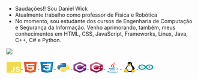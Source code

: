 - Saudações!! Sou Daniel Wick
- Atualmente trabalho como professor de Física e Robótica
- No momento, sou estudante dos cursos de Engenharia de Computação e Segurança da Informação. Venho aprimorando, também, meus conhecimentos em HTML, CSS, JavaScript, Frameworks,     Linux, Java, C++, C# e Python.
<div>
  <a href="https://github.com/physiker-ec">
  <img height="140" src="https://github-readme-stats.vercel.app/api?username=physiker-ec&show_icons=true&theme=merko">
</div>  
<div style="display: inline_block"><br>
  <img align="center" alt="physiker-Js" height="30" width="40" src="https://raw.githubusercontent.com/devicons/devicon/master/icons/javascript/javascript-plain.svg">
  <img align="center" alt="physiker-HTML" height="30" width="40" src="https://raw.githubusercontent.com/devicons/devicon/master/icons/html5/html5-original.svg">
  <img align="center" alt="physiker-CSS" height="30" width="40" src="https://raw.githubusercontent.com/devicons/devicon/master/icons/css3/css3-original.svg">
  <img align="center" alt="physiker-Python" height="30" width="40" src="https://raw.githubusercontent.com/devicons/devicon/master/icons/python/python-original.svg">
  <img align="center" alt="physiker-Csharp" height="30" width="40" src="https://raw.githubusercontent.com/devicons/devicon/master/icons/csharp/csharp-original.svg">
  <img align="center" alt="physiker-C++" height="30" width="40" src="https://github.com/devicons/devicon/blob/master/icons/cplusplus/cplusplus-original.svg">
  <img align="center" alt="physiker-Java" height="30" width="40" src="https://github.com/devicons/devicon/blob/master/icons/java/java-original.svg">
  <img align="center" alt="physiker-Linux" height="30" width="40" src="https://github.com/devicons/devicon/blob/master/icons/linux/linux-original.svg">
  <img align="center" alt="physiker-Arduino" height="30" width="40" src="https://github.com/devicons/devicon/blob/master/icons/arduino/arduino-original.svg">
</div>
